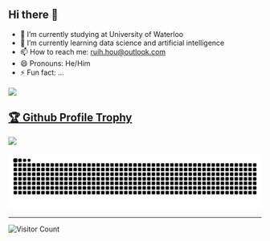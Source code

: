 ## Hi there 👋


- 🏫 I’m currently studying at University of Waterloo
- 🌱 I’m currently learning data science and artificial intelligence
- 📫 How to reach me: ruih.hou@outlook.com
- 😄 Pronouns: He/Him
- ⚡ Fun fact: ...

<a href="https://github.com/ilan-hou/ilan-hou">

  <img align="center" src="https://github-readme-stats.vercel.app/api/top-langs/?username=ilan-hou&layout=compact&card_width=495&bg_color=30,f2696a,f04077,cb50c2,c055d9&title_color=ffffff&text_color=ffffff&hide_border=true" />

  <br/>

</a>


<a href="https://github.com/ryo-ma/github-profile-trophy"><h2>🏆 Github Profile Trophy</h2></a>
<a href="https://github.com/ryo-ma/github-profile-trophy">
  <img width=800 src="https://github-profile-trophy.vercel.app/?username=ilan-hou&column=10&theme=gruvbox&no-frame=true"/>
</a>



<picture>
  <source media="(prefers-color-scheme: dark)" srcset="https://raw.githubusercontent.com/ilan-hou/ilan-hou/output/github-contribution-grid-snake-dark.svg">
  <source media="(prefers-color-scheme: light)" srcset="https://raw.githubusercontent.com/ilan-hou/ilan-hou/output/github-contribution-grid-snake.svg">
  <img alt="github contribution grid snake animation" src="https://raw.githubusercontent.com/ilan-hou/ilan-hou/output/github-contribution-grid-snake.svg">
</picture>


---

![Visitor Count](https://profile-counter.glitch.me/ilan-hou/count.svg)
